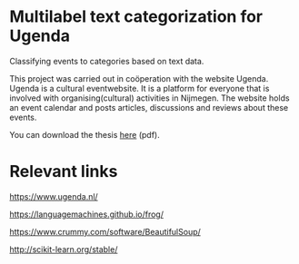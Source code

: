 Multilabel text categorization for Ugenda
=========

Classifying events to categories based on text data.

This project was carried out in coöperation with the website Ugenda. Ugenda is a cultural eventwebsite. It is a platform for everyone that is involved with organising(cultural) activities in Nijmegen.
The website holds an event calendar and posts articles, discussions and reviews about these events.

You can download the thesis [here](https://gitlab.socsci.ru.nl/tanja987.crijns/mltc-Ugenda/raw/master/report/%5BSS4U%5DCrijns,%20T.%20Text%20classification%20overview.pdf) (pdf).

Relevant links
==============

https://www.ugenda.nl/

https://languagemachines.github.io/frog/

https://www.crummy.com/software/BeautifulSoup/

http://scikit-learn.org/stable/
